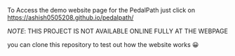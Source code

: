 To Access the demo website page for the PedalPath just click on https://ashish0505208.github.io/pedalpath/

*NOTE*: THIS PROJECT IS NOT AVAILABLE ONLINE FULLY AT THE WEBPAGE 

you can clone this repository to test out how the website works 😀